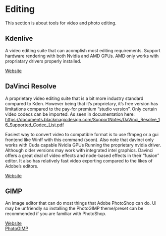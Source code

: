 # Editing

This section is about tools for video and photo editing.

## Kdenlive

A video editing suite that can acomplish most editing requirements. Support hardware rendering with both Nvidia and AMD GPUs. AMD only works with propriatary drivers properly installed.

[Website](https://kdenlive.org/)

## DaVinci Resolve

A proprietary video editing suite that is a bit more industry standard compared to Kden. However being that it’s proprietary, it’s free version has limitations compared to the pay-for premium “studio version”. Only certain video codecs can be imported. As seen in documentation here: https://documents.blackmagicdesign.com/SupportNotes/DaVinci_Resolve_16_Supported_Codec_List.pdf

Easiest way to convert video to compatible format is to use ffmpeg or a gui frontend like Winff with this command (soon). Also note that davinci only works with Cuda capable Nvidia GPUs Running the proprietary nvidia driver. Although older versions may work with integrated intel graphics. Davinci offers a great deal of video effects and node-based effects in their “fusion” editor. It also has relatively fast video exporting compared to the likes of Adobe’s editors. 

[Website](https://www.blackmagicdesign.com/products/davinciresolve)

## GIMP

An image editor that can do most things that Adobe PhotoShop can do. UI may be unfriendly so installing the PhotoGIMP theme/preset can be recommended if you are familiar with PhotoShop.

[Website](https://www.gimp.org/) \
[PhotoGIMP](https://github.com/Diolinux/PhotoGIMP)
